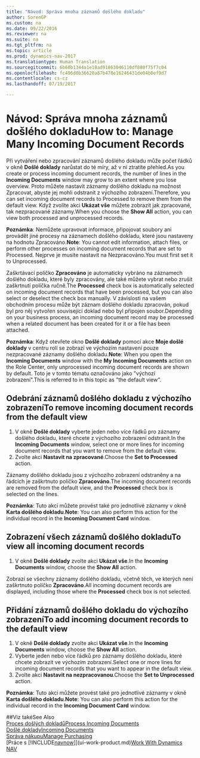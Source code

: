 ```yaml
---
title: "Návod: Správa mnoha záznamů došlého dokladu"
author: SorenGP
ms.custom: na
ms.date: 09/22/2016
ms.reviewer: na
ms.suite: na
ms.tgt_pltfrm: na
ms.topic: article
ms.prod: dynamics-nav-2017
ms.translationtype: Human Translation
ms.sourcegitcommit: 6b60b1344a1e18ad91863046110df880f75f7c04
ms.openlocfilehash: fc496d0b36620a87b478e16246431de04b8ef9d7
ms.contentlocale: cs-cz
ms.lasthandoff: 07/19/2017

---
```


# <a name="how-to-manage-many-incoming-document-records"></a><span data-ttu-id="a2201-102">Návod: Správa mnoha záznamů došlého dokladu</span><span class="sxs-lookup"><span data-stu-id="a2201-102">How to: Manage Many Incoming Document Records</span></span>
<span data-ttu-id="a2201-103">Při vytváření nebo zpracování záznamů došlého dokladu může počet řádků v okně **Došlé doklady** narůstat do té míry, až v ní ztratíte přehled.</span><span class="sxs-lookup"><span data-stu-id="a2201-103">As you create or process incoming document records, the number of lines in the **Incoming Documents** window may grow to an extent where you lose overview.</span></span> <span data-ttu-id="a2201-104">Proto můžete nastavit záznamy došlého dokladu na možnost Zpracovat, abyste jej mohli odstranit z výchozího zobrazení.</span><span class="sxs-lookup"><span data-stu-id="a2201-104">Therefore, you can set incoming document records to Processed to remove them from the default view.</span></span> <span data-ttu-id="a2201-105">Když zvolíte akci **Ukázat vše** můžete zobrazit jak zpracované, tak nezpracované záznamy.</span><span class="sxs-lookup"><span data-stu-id="a2201-105">When you choose the **Show All** action, you can view both processed and unprocessed records.</span></span>

<span data-ttu-id="a2201-106">**Poznámka**: Nemůžete upravovat informace, připojovat soubory ani provádět jiné procesy na záznamech došlého dokladu, které jsou nastaveny na hodnotu Zpracováno.</span><span class="sxs-lookup"><span data-stu-id="a2201-106">**Note**: You cannot edit information, attach files, or perform other processes on incoming document records that are set to Processed.</span></span> <span data-ttu-id="a2201-107">Nejprve je musíte nastavit na Nezpracováno.</span><span class="sxs-lookup"><span data-stu-id="a2201-107">You must first set it to Unprocessed.</span></span>

<span data-ttu-id="a2201-108">Zaškrtávací políčko **Zpracováno** je automaticky vybráno na záznamech došlého dokladu, které byly zpracovány, ale také můžete vybrat nebo zrušit zaškrtnutí políčka ručně.</span><span class="sxs-lookup"><span data-stu-id="a2201-108">The **Processed** check box is automatically selected on incoming document records that have been processed, but you can also select or deselect the check box manually.</span></span> <span data-ttu-id="a2201-109">V závislosti na vašem obchodním procesu může být záznam došlého dokladu zpracován, pokud byl pro něj vytvořen související doklad nebo byl připojen soubor.</span><span class="sxs-lookup"><span data-stu-id="a2201-109">Depending on your business process, an incoming document record may be processed when a related document has been created for it or a file has been attached.</span></span>

<span data-ttu-id="a2201-110">**Poznámka**: Když otevřete okno **Došlé doklady** pomocí akce **Moje došlé doklady** v centru rolí se zobrazí ve výchozím nastavení pouze nezpracované záznamy došlého dokladu.</span><span class="sxs-lookup"><span data-stu-id="a2201-110">**Note**: When you open the **Incoming Documents** window with the **My Incoming Documents** action on the Role Center, only unprocessed incoming document records are shown by default.</span></span> <span data-ttu-id="a2201-111">Toto je v tomto tématu označováno jako "výchozí zobrazení".</span><span class="sxs-lookup"><span data-stu-id="a2201-111">This is referred to in this topic as "the default view".</span></span>

## <a name="to-remove-incoming-document-records-from-the-default-view"></a><span data-ttu-id="a2201-112">Odebrání záznamů došlého dokladu z výchozího zobrazení</span><span class="sxs-lookup"><span data-stu-id="a2201-112">To remove incoming document records from the default view</span></span>
1. <span data-ttu-id="a2201-113">V okně **Došlé doklady** vyberte jeden nebo více řádků pro záznamy došlého dokladu, které chcete z výchozího zobrazení odstranit.</span><span class="sxs-lookup"><span data-stu-id="a2201-113">In the **Incoming Documents** window, select one or more lines for incoming document records that you want to remove from the default view.</span></span>
2. <span data-ttu-id="a2201-114">Zvolte akci **Nastavit na zpracované**.</span><span class="sxs-lookup"><span data-stu-id="a2201-114">Choose the **Set to Processed** action.</span></span>

<span data-ttu-id="a2201-115">Záznamy došlého dokladu jsou z výchozího zobrazení odstraněny a na řádcích je zaškrtnuto políčko **Zpracováno**.</span><span class="sxs-lookup"><span data-stu-id="a2201-115">The incoming document records are removed from the default view, and the **Processed** check box is selected on the lines.</span></span>

<span data-ttu-id="a2201-116">**Poznámka**: Tuto akci můžete provést také pro jednotlivé záznamy v okně **Karta došlého dokladu**.</span><span class="sxs-lookup"><span data-stu-id="a2201-116">**Note**: You can also perform this action for the individual record in the **Incoming Document Card** window.</span></span> 

## <a name="to-view-all-incoming-document-records"></a><span data-ttu-id="a2201-117">Zobrazení všech záznamů došlého dokladu</span><span class="sxs-lookup"><span data-stu-id="a2201-117">To view all incoming document records</span></span>
1. <span data-ttu-id="a2201-118">V okně **Došlé doklady** zvolte akci **Ukázat vše**.</span><span class="sxs-lookup"><span data-stu-id="a2201-118">In the **Incoming Documents** window, choose the **Show All** action.</span></span>

<span data-ttu-id="a2201-119">Zobrazí se všechny záznamy došlého dokladu, včetně těch, ve kterých není zaškrtnuto políčko **Zpracováno**.</span><span class="sxs-lookup"><span data-stu-id="a2201-119">All incoming document records are displayed, including those where the **Processed** check box is not selected.</span></span>

## <a name="to-add-incoming-document-records-to-the-default-view"></a><span data-ttu-id="a2201-120">Přidání záznamů došlého dokladu do výchozího zobrazení</span><span class="sxs-lookup"><span data-stu-id="a2201-120">To add incoming document records to the default view</span></span>
1. <span data-ttu-id="a2201-121">V okně **Došlé doklady** zvolte akci **Ukázat vše**.</span><span class="sxs-lookup"><span data-stu-id="a2201-121">In the **Incoming Documents** window, choose the **Show All** action.</span></span>
2. <span data-ttu-id="a2201-122">Vyberte jeden nebo více řádků pro záznamy došlého dokladu, které chcete zobrazit ve výchozím zobrazení.</span><span class="sxs-lookup"><span data-stu-id="a2201-122">Select one or more lines for incoming document records that you want to appear in the default view.</span></span>
3. <span data-ttu-id="a2201-123">Zvolte akci **Nastavit na nezpracovanou**.</span><span class="sxs-lookup"><span data-stu-id="a2201-123">Choose the **Set to Unprocessed** action.</span></span>  

<span data-ttu-id="a2201-124">**Poznámka**: Tuto akci můžete provést také pro jednotlivé záznamy v okně **Karta došlého dokladu**.</span><span class="sxs-lookup"><span data-stu-id="a2201-124">**Note**: You can also perform this action for the individual record in the **Incoming Document Card** window.</span></span>
     
##<a name="see-also"></a><span data-ttu-id="a2201-125">Viz také</span><span class="sxs-lookup"><span data-stu-id="a2201-125">See Also</span></span>  
[<span data-ttu-id="a2201-126">Proces došlých dokladů</span><span class="sxs-lookup"><span data-stu-id="a2201-126">Process Incoming Documents</span></span>](across-process-income-documents.md)  
[<span data-ttu-id="a2201-127">Došlé doklady</span><span class="sxs-lookup"><span data-stu-id="a2201-127">Incoming Documents</span></span>](across-income-documents.md)  
[<span data-ttu-id="a2201-128">Správa nákupu</span><span class="sxs-lookup"><span data-stu-id="a2201-128">Manage Purchasing</span></span>](purchasing-manage-purchasing.md)  
<span data-ttu-id="a2201-129">[Práce s [!INCLUDE[navnow](includes/navnow_md.md)]](ui-work-product.md)</span><span class="sxs-lookup"><span data-stu-id="a2201-129">[Work With Dynamics NAV](ui-work-product.md)</span></span>

